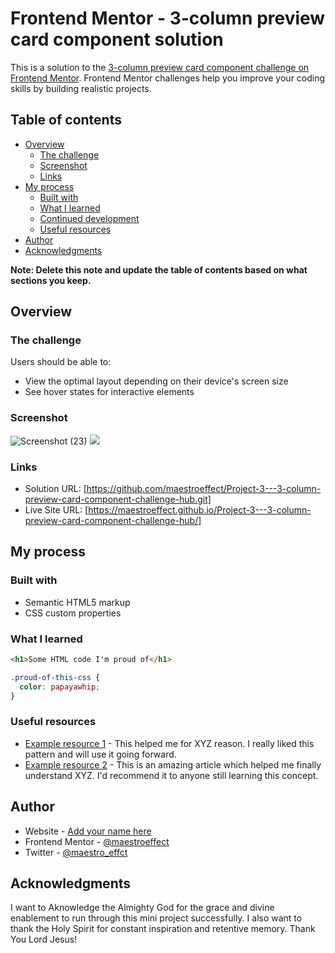 # Frontend Mentor - 3-column preview card component solution

This is a solution to the [3-column preview card component challenge on Frontend Mentor](https://www.frontendmentor.io/challenges/3column-preview-card-component-pH92eAR2-). Frontend Mentor challenges help you improve your coding skills by building realistic projects. 

## Table of contents

- [Overview](#overview)
  - [The challenge](#the-challenge)
  - [Screenshot](#screenshot)
  - [Links](#links)
- [My process](#my-process)
  - [Built with](#built-with)
  - [What I learned](#what-i-learned)
  - [Continued development](#continued-development)
  - [Useful resources](#useful-resources)
- [Author](#author)
- [Acknowledgments](#acknowledgments)

**Note: Delete this note and update the table of contents based on what sections you keep.**

## Overview

### The challenge

Users should be able to:

- View the optimal layout depending on their device's screen size
- See hover states for interactive elements

### Screenshot
![Screenshot (23)](https://user-images.githubusercontent.com/64015366/157006068-5643962c-3420-4617-81c5-d0fdeba2268b.png)
![](./screenshot.jpg)

### Links

- Solution URL: [https://github.com/maestroeffect/Project-3---3-column-preview-card-component-challenge-hub.git]
- Live Site URL: [https://maestroeffect.github.io/Project-3---3-column-preview-card-component-challenge-hub/]

## My process

### Built with

- Semantic HTML5 markup
- CSS custom properties

### What I learned

```html
<h1>Some HTML code I'm proud of</h1>
```
```css
.proud-of-this-css {
  color: papayawhip;
}
```

### Useful resources

- [Example resource 1](https://www.example.com) - This helped me for XYZ reason. I really liked this pattern and will use it going forward.
- [Example resource 2](https://www.example.com) - This is an amazing article which helped me finally understand XYZ. I'd recommend it to anyone still learning this concept.

## Author

- Website - [Add your name here](https://www.your-site.com)
- Frontend Mentor - [@maestroeffect](https://www.frontendmentor.io/profile/maestroeffect)
- Twitter - [@maestro_effct](https://www.twitter.com/maestro_effct)

## Acknowledgments

I want to Aknowledge the Almighty God for the grace and divine enablement to run through this mini project successfully. I also want to thank the Holy Spirit for constant inspiration and retentive memory. Thank You Lord Jesus!
